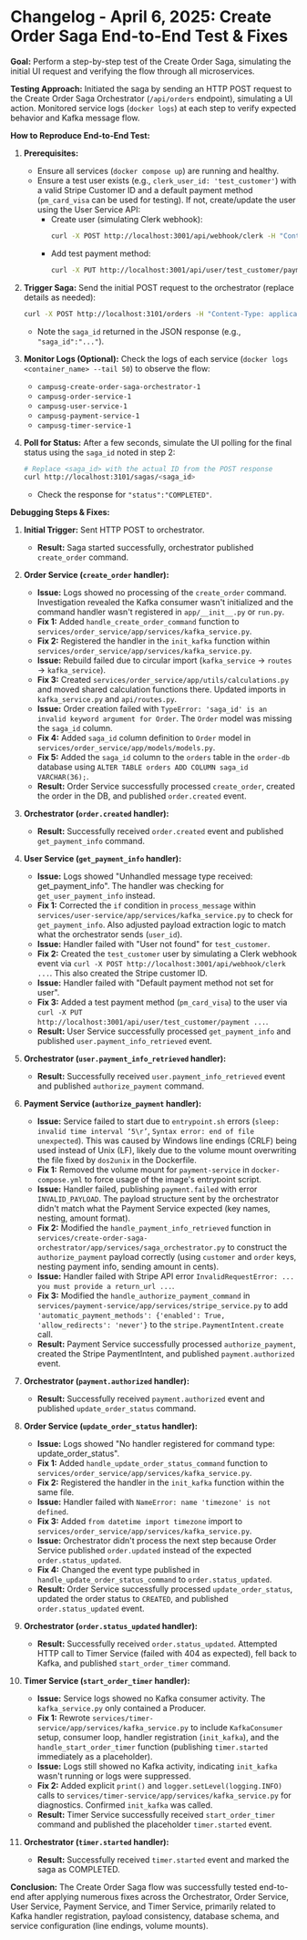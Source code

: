 # Changelog - April 6, 2025: Create Order Saga End-to-End Test & Fixes

**Goal:** Perform a step-by-step test of the Create Order Saga, simulating the initial UI request and verifying the flow through all microservices.

**Testing Approach:**
Initiated the saga by sending an HTTP POST request to the Create Order Saga Orchestrator (`/api/orders` endpoint), simulating a UI action. Monitored service logs (`docker logs`) at each step to verify expected behavior and Kafka message flow.

**How to Reproduce End-to-End Test:**

1.  **Prerequisites:**
    *   Ensure all services (`docker compose up`) are running and healthy.
    *   Ensure a test user exists (e.g., `clerk_user_id: 'test_customer'`) with a valid Stripe Customer ID and a default payment method (`pm_card_visa` can be used for testing). If not, create/update the user using the User Service API:
        *   Create user (simulating Clerk webhook):
            ```bash
            curl -X POST http://localhost:3001/api/webhook/clerk -H "Content-Type: application/json" -d '{ "type": "user.created", "data": { "id": "test_customer", "email_addresses": [{"email_address": "test_customer@example.com", "id": "idn_test", "linked_to": [], "object": "email_address", "verification": null}], "first_name": "Test", "last_name": "Customer", "phone_numbers": [], "username": "testcustomer", "created_at": '$(date +%s)', "updated_at": '$(date +%s)' } }'
            ```
        *   Add test payment method:
            ```bash
            curl -X PUT http://localhost:3001/api/user/test_customer/payment -H "Content-Type: application/json" -d '{ "paymentMethodId": "pm_card_visa" }'
            ```

2.  **Trigger Saga:** Send the initial POST request to the orchestrator (replace details as needed):
    ```bash
    curl -X POST http://localhost:3101/orders -H "Content-Type: application/json" -d '{ "customer_id": "test_customer", "order_details": { "foodItems": [ {"item_name": "Test Item", "price": 15.50, "quantity": 1} ], "deliveryLocation": "Test Location" } }'
    ```
    *   Note the `saga_id` returned in the JSON response (e.g., `"saga_id":"..."`).

3.  **Monitor Logs (Optional):** Check the logs of each service (`docker logs <container_name> --tail 50`) to observe the flow:
    *   `campusg-create-order-saga-orchestrator-1`
    *   `campusg-order-service-1`
    *   `campusg-user-service-1`
    *   `campusg-payment-service-1`
    *   `campusg-timer-service-1`

4.  **Poll for Status:** After a few seconds, simulate the UI polling for the final status using the `saga_id` noted in step 2:
    ```bash
    # Replace <saga_id> with the actual ID from the POST response
    curl http://localhost:3101/sagas/<saga_id>
    ```
    *   Check the response for `"status":"COMPLETED"`.

**Debugging Steps & Fixes:**

1.  **Initial Trigger:** Sent HTTP POST to orchestrator.
    *   **Result:** Saga started successfully, orchestrator published `create_order` command.

2.  **Order Service (`create_order` handler):**
    *   **Issue:** Logs showed no processing of the `create_order` command. Investigation revealed the Kafka consumer wasn't initialized and the command handler wasn't registered in `app/__init__.py` or `run.py`.
    *   **Fix 1:** Added `handle_create_order_command` function to `services/order_service/app/services/kafka_service.py`.
    *   **Fix 2:** Registered the handler in the `init_kafka` function within `services/order_service/app/services/kafka_service.py`.
    *   **Issue:** Rebuild failed due to circular import (`kafka_service` -> `routes` -> `kafka_service`).
    *   **Fix 3:** Created `services/order_service/app/utils/calculations.py` and moved shared calculation functions there. Updated imports in `kafka_service.py` and `api/routes.py`.
    *   **Issue:** Order creation failed with `TypeError: 'saga_id' is an invalid keyword argument for Order`. The `Order` model was missing the `saga_id` column.
    *   **Fix 4:** Added `saga_id` column definition to `Order` model in `services/order_service/app/models/models.py`.
    *   **Fix 5:** Added the `saga_id` column to the `orders` table in the `order-db` database using `ALTER TABLE orders ADD COLUMN saga_id VARCHAR(36);`.
    *   **Result:** Order Service successfully processed `create_order`, created the order in the DB, and published `order.created` event.

3.  **Orchestrator (`order.created` handler):**
    *   **Result:** Successfully received `order.created` event and published `get_payment_info` command.

4.  **User Service (`get_payment_info` handler):**
    *   **Issue:** Logs showed "Unhandled message type received: get_payment_info". The handler was checking for `get_user_payment_info` instead.
    *   **Fix 1:** Corrected the `if` condition in `process_message` within `services/user-service/app/services/kafka_service.py` to check for `get_payment_info`. Also adjusted payload extraction logic to match what the orchestrator sends (`user_id`).
    *   **Issue:** Handler failed with "User not found" for `test_customer`.
    *   **Fix 2:** Created the `test_customer` user by simulating a Clerk webhook event via `curl -X POST http://localhost:3001/api/webhook/clerk ...`. This also created the Stripe customer ID.
    *   **Issue:** Handler failed with "Default payment method not set for user".
    *   **Fix 3:** Added a test payment method (`pm_card_visa`) to the user via `curl -X PUT http://localhost:3001/api/user/test_customer/payment ...`.
    *   **Result:** User Service successfully processed `get_payment_info` and published `user.payment_info_retrieved` event.

5.  **Orchestrator (`user.payment_info_retrieved` handler):**
    *   **Result:** Successfully received `user.payment_info_retrieved` event and published `authorize_payment` command.

6.  **Payment Service (`authorize_payment` handler):**
    *   **Issue:** Service failed to start due to `entrypoint.sh` errors (`sleep: invalid time interval ‘5\r’`, `Syntax error: end of file unexpected`). This was caused by Windows line endings (CRLF) being used instead of Unix (LF), likely due to the volume mount overwriting the file fixed by `dos2unix` in the Dockerfile.
    *   **Fix 1:** Removed the volume mount for `payment-service` in `docker-compose.yml` to force usage of the image's entrypoint script.
    *   **Issue:** Handler failed, publishing `payment.failed` with error `INVALID_PAYLOAD`. The payload structure sent by the orchestrator didn't match what the Payment Service expected (key names, nesting, amount format).
    *   **Fix 2:** Modified the `handle_payment_info_retrieved` function in `services/create-order-saga-orchestrator/app/services/saga_orchestrator.py` to construct the `authorize_payment` payload correctly (using `customer` and `order` keys, nesting payment info, sending amount in cents).
    *   **Issue:** Handler failed with Stripe API error `InvalidRequestError: ... you must provide a return_url ...`.
    *   **Fix 3:** Modified the `handle_authorize_payment_command` in `services/payment-service/app/services/stripe_service.py` to add `'automatic_payment_methods': {'enabled': True, 'allow_redirects': 'never'}` to the `stripe.PaymentIntent.create` call.
    *   **Result:** Payment Service successfully processed `authorize_payment`, created the Stripe PaymentIntent, and published `payment.authorized` event.

7.  **Orchestrator (`payment.authorized` handler):**
    *   **Result:** Successfully received `payment.authorized` event and published `update_order_status` command.

8.  **Order Service (`update_order_status` handler):**
    *   **Issue:** Logs showed "No handler registered for command type: update_order_status".
    *   **Fix 1:** Added `handle_update_order_status_command` function to `services/order_service/app/services/kafka_service.py`.
    *   **Fix 2:** Registered the handler in the `init_kafka` function within the same file.
    *   **Issue:** Handler failed with `NameError: name 'timezone' is not defined`.
    *   **Fix 3:** Added `from datetime import timezone` import to `services/order_service/app/services/kafka_service.py`.
    *   **Issue:** Orchestrator didn't process the next step because Order Service published `order.updated` instead of the expected `order.status_updated`.
    *   **Fix 4:** Changed the event type published in `handle_update_order_status_command` to `order.status_updated`.
    *   **Result:** Order Service successfully processed `update_order_status`, updated the order status to `CREATED`, and published `order.status_updated` event.

9.  **Orchestrator (`order.status_updated` handler):**
    *   **Result:** Successfully received `order.status_updated`. Attempted HTTP call to Timer Service (failed with 404 as expected), fell back to Kafka, and published `start_order_timer` command.

10. **Timer Service (`start_order_timer` handler):**
    *   **Issue:** Service logs showed no Kafka consumer activity. The `kafka_service.py` only contained a Producer.
    *   **Fix 1:** Rewrote `services/timer-service/app/services/kafka_service.py` to include `KafkaConsumer` setup, consumer loop, handler registration (`init_kafka`), and the `handle_start_order_timer` function (publishing `timer.started` immediately as a placeholder).
    *   **Issue:** Logs still showed no Kafka activity, indicating `init_kafka` wasn't running or logs were suppressed.
    *   **Fix 2:** Added explicit `print()` and `logger.setLevel(logging.INFO)` calls to `services/timer-service/app/services/kafka_service.py` for diagnostics. Confirmed `init_kafka` was called.
    *   **Result:** Timer Service successfully received `start_order_timer` command and published the placeholder `timer.started` event.

11. **Orchestrator (`timer.started` handler):**
    *   **Result:** Successfully received `timer.started` event and marked the saga as COMPLETED.

**Conclusion:** The Create Order Saga flow was successfully tested end-to-end after applying numerous fixes across the Orchestrator, Order Service, User Service, Payment Service, and Timer Service, primarily related to Kafka handler registration, payload consistency, database schema, and service configuration (line endings, volume mounts).
